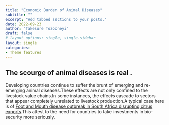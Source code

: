 ```yaml
---
title: "Economic Burden of Animal Diseases"
subtitle: ""
excerpt: "Add tabbed sections to your posts."
date: 2022-09-23
author: "Takesure Tozooneyi"
draft: false
# layout options: single, single-sidebar
layout: single
categories:
- Theme features
---
```


## The scourge of animal diseases is real .

Developing countries continue to suffer the brunt of emerging and re-emerging animal diseases.These effects are not only confined to the livestock value chains.In some instances, the effects cascade to sectors that appear completely unrelated to livestock production.A typical case here is of [Foot and Mouth disease outbreak in South Africa disrupting citrus exports](https://www.bloomberg.com/news/articles/2022-08-16/south-africa-bans-movement-of-cattle-to-curb-disease-outbreak).This attest to the need for countries to take investments in bio-security more seriously.
